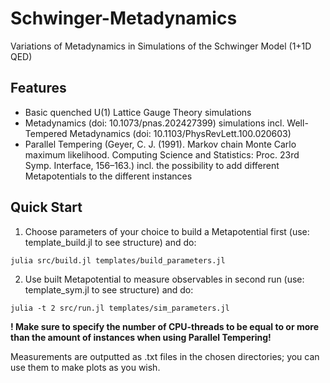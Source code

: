 # Schwinger-Metadynamics
Variations of Metadynamics in Simulations of the Schwinger Model (1+1D QED)

## Features
- Basic quenched U(1) Lattice Gauge Theory simulations
- Metadynamics (doi: 10.1073/pnas.202427399) simulations incl. Well-Tempered Metadynamics (doi: 10.1103/PhysRevLett.100.020603)
- Parallel Tempering (Geyer, C. J. (1991). Markov chain Monte Carlo maximum likelihood. Computing Science and Statistics: Proc. 23rd Symp. Interface, 156–163.) incl. the possibility to add different Metapotentials to the different instances

## Quick Start
1. Choose parameters of your choice to build a Metapotential first (use: template_build.jl to see structure) and do:
```
julia src/build.jl templates/build_parameters.jl
```

2. Use built Metapotential to measure observables in second run (use: template_sym.jl to see structure) and do:
```
julia -t 2 src/run.jl templates/sim_parameters.jl
```
**! Make sure to specify the number of CPU-threads to be equal to or more than the amount of instances when using Parallel Tempering!** 

Measurements are outputted as .txt files in the chosen directories; you can use them to make plots as you wish.
